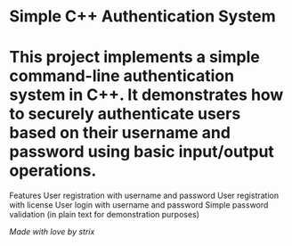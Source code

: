 # Simple C++ Authentication System
# This project implements a simple command-line authentication system in C++. It demonstrates how to securely authenticate users based on their username and password using basic input/output operations.

Features
User registration with username and password
User registration with license
User login with username and password
Simple password validation (in plain text for demonstration purposes)

*Made with love by strix*
